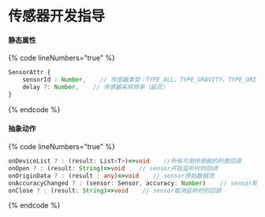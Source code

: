 # 传感器开发指导

#### 静态属性

{% code lineNumbers="true" %}
```typescript
SensorAttr {
    sensorId : Number,    // 传感器类型：TYPE_ALL、TYPE_GRAVITY、TYPE_ORIENTATION等
    delay ?: Number,    // 传感器采样频率（延迟）
}
```
{% endcode %}

#### 抽象动作

{% code lineNumbers="true" %}
```typescript
onDeviceList ? : (result: List<T>)=>void    //所有可用传感器的列表回调
onOpen ? : (result: String)=>void    // sensor开启监听时的回调
onOriginData ? : (result : any)=>void    // sensor原始数据流
onAccuracyChanged ? : (sensor: Sensor, accuracy: Number)    // sensor精度变化时回调
onClose ? : (result: String)=>void    // sensor取消监听时的回调
```
{% endcode %}
